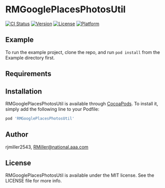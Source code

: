 # RMGooglePlacesPhotosUtil

[![CI Status](http://img.shields.io/travis/rjmiller2543/RMGooglePlacesPhotosUtil.svg?style=flat)](https://travis-ci.org/rjmiller2543/RMGooglePlacesPhotosUtil)
[![Version](https://img.shields.io/cocoapods/v/RMGooglePlacesPhotosUtil.svg?style=flat)](http://cocoapods.org/pods/RMGooglePlacesPhotosUtil)
[![License](https://img.shields.io/cocoapods/l/RMGooglePlacesPhotosUtil.svg?style=flat)](http://cocoapods.org/pods/RMGooglePlacesPhotosUtil)
[![Platform](https://img.shields.io/cocoapods/p/RMGooglePlacesPhotosUtil.svg?style=flat)](http://cocoapods.org/pods/RMGooglePlacesPhotosUtil)

## Example

To run the example project, clone the repo, and run `pod install` from the Example directory first.

## Requirements

## Installation

RMGooglePlacesPhotosUtil is available through [CocoaPods](http://cocoapods.org). To install
it, simply add the following line to your Podfile:

```ruby
pod 'RMGooglePlacesPhotosUtil'
```

## Author

rjmiller2543, RMiller@national.aaa.com

## License

RMGooglePlacesPhotosUtil is available under the MIT license. See the LICENSE file for more info.
